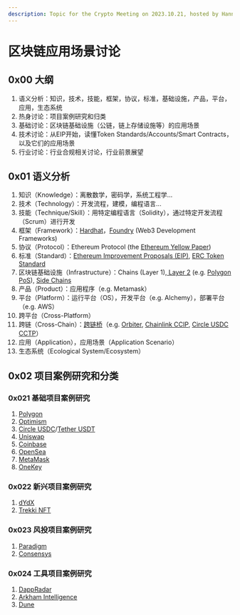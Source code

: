 ```yaml
---
description: Topic for the Crypto Meeting on 2023.10.21, hosted by Hannes Gao
---
```


# 区块链应用场景讨论

## 0x00 大纲

1. 语义分析：知识，技术，技能，框架，协议，标准，基础设施，产品，平台，应用，生态系统
2. 热身讨论：项目案例研究和归类
3. 基础讨论：区块链基础设施（公链，链上存储设施等）的应用场景
4. 技术讨论：从EIP开始，读懂Token Standards/Accounts/Smart Contracts，以及它们的应用场景
5. 行业讨论：行业合规相关讨论，行业前景展望

## 0x01 语义分析

1. 知识（Knowledge）：离散数学，密码学，系统工程学...
2. 技术（Technology）：开发流程，建模，编程语言...
3. 技能（Technique/Skill）：用特定编程语言（Solidity），通过特定开发流程（Scrum）进行开发
4. 框架（Framework）：[Hardhat](https://hardhat.org/)，[Foundry](https://getfoundry.sh/) (Web3 Development Frameworks)
5. 协议（Protocol）：Ethereum Protocol (the [Ethereum Yellow Paper](https://github.com/ethereum/yellowpaper))
6. 标准（Standard）：[Ethereum Improvement Proposals (EIP](https://eips.ethereum.org/all)[)](https://eips.ethereum.org/all), [ERC Token Standard](https://eips.ethereum.org/erc)
7. 区块链基础设施（Infrastructure）：Chains (Layer 1),[ Layer 2](https://blog.chain.link/what-is-a-layer-2-zh/) (e.g. [Polygon PoS](https://wiki.polygon.technology/)), [Side Chains](https://ethereum.org/en/developers/docs/scaling/sidechains/)
8. 产品（Product）：应用程序（e.g. Metamask）
9. 平台（Platform）：运行平台（OS），开发平台（e.g. Alchemy），部署平台（e.g. AWS）
10. 跨平台（Cross-Platform）
11. 跨链（Cross-Chain）：[跨链桥](https://blog.chain.link/cross-chain-bridge-zh/)（e.g. [Orbiter](https://www.orbiter.finance/), [Chainlink CCIP](https://chain.link/cross-chain), [Circle USDC CCTP](https://www.circle.com/en/cross-chain-transfer-protocol)）
12. 应用（Application），应用场景（Application Scenario）
13. 生态系统（Ecological System/Ecosystem）

## 0x02 项目案例研究和分类

### 0x021 基础项目案例研究

1. [Polygon](https://polygon.technology/)
2. [Optimism](https://www.optimism.io/)
3. [Circle USDC](https://www.circle.com/en/usdc)/[Tether USDT](https://tether.to/en/)
4. [Uniswap](https://uniswap.org/)
5. [Coinbase](https://www.coinbase.com/de/)
6. [OpenSea](https://opensea.io/)
7. [MetaMask](https://metamask.io/)
8. [OneKey](https://www.onekey.so/)

### 0x022 新兴项目案例研究

1. [dYdX](https://dydx.exchange/)
2. [Trekki NFT](https://trekki.io/en)

### 0x023 风投项目案例研究

1. [Paradigm](https://www.paradigm.xyz/)
2. [Consensys](https://consensys.io/)

### 0x024 工具项目案例研究

1. [DappRadar](https://dappradar.com/)
2. [Arkham Intelligence](https://www.arkhamintelligence.com/)
3. [Dune](https://dune.com/home)


